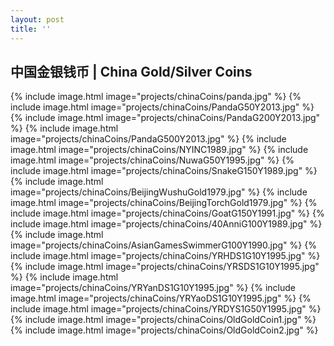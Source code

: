 ```yaml
---
layout: post
title: ''
---
```


## 中国金银钱币 | China Gold/Silver Coins
{% include image.html image="projects/chinaCoins/panda.jpg" %}
{% include image.html image="projects/chinaCoins/PandaG50Y2013.jpg" %}
{% include image.html image="projects/chinaCoins/PandaG200Y2013.jpg" %}
{% include image.html image="projects/chinaCoins/PandaG500Y2013.jpg" %}
{% include image.html image="projects/chinaCoins/NYINC1989.jpg" %}
{% include image.html image="projects/chinaCoins/NuwaG50Y1995.jpg" %}
{% include image.html image="projects/chinaCoins/SnakeG150Y1989.jpg" %}
{% include image.html image="projects/chinaCoins/BeijingWushuGold1979.jpg" %}
{% include image.html image="projects/chinaCoins/BeijingTorchGold1979.jpg" %}
{% include image.html image="projects/chinaCoins/GoatG150Y1991.jpg" %}
{% include image.html image="projects/chinaCoins/40AnniG100Y1989.jpg" %}
{% include image.html image="projects/chinaCoins/AsianGamesSwimmerG100Y1990.jpg" %}
{% include image.html image="projects/chinaCoins/YRHDS1G10Y1995.jpg" %}
{% include image.html image="projects/chinaCoins/YRSDS1G10Y1995.jpg" %}
{% include image.html image="projects/chinaCoins/YRYanDS1G10Y1995.jpg" %}
{% include image.html image="projects/chinaCoins/YRYaoDS1G10Y1995.jpg" %}
{% include image.html image="projects/chinaCoins/YRDYS1G50Y1995.jpg" %}
{% include image.html image="projects/chinaCoins/OldGoldCoin1.jpg" %}
{% include image.html image="projects/chinaCoins/OldGoldCoin2.jpg" %}
